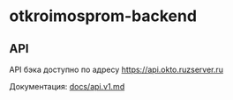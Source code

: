 # otkroimosprom-backend

## API

API бэка доступно по адресу https://api.okto.ruzserver.ru

Документация: [docs/api.v1.md](docs/api.v1.md)
